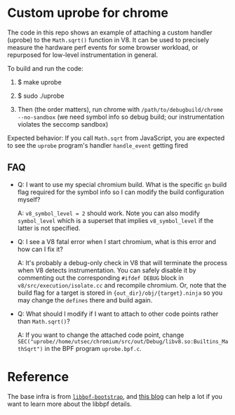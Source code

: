 # Custom uprobe for chrome
The code in this repo shows an example of attaching a custom handler (uprobe) to the `Math.sqrt()` function in V8. It can be used to precisely measure the hardware perf events for some browser workload, or repurposed for low-level instrumentation in general. 

To build and run the code:

1. $ make uprobe

2. $ sudo ./uprobe

3. Then (the order matters), run chrome with `/path/to/debugbuild/chrome --no-sandbox` (we need symbol info so debug build; our instrumentation violates the seccomp sandbox)

Expected behavior:
If you call `Math.sqrt` from JavaScript, you are expected to see the `uprobe` program's handler `handle_event` getting fired 

## FAQ
- Q: I want to use my special chromium build. What is the specific `gn` build flag required for the symbol info so I can modify the build configuration myself?

    A: `v8_symbol_level = 2` should work. Note you can also modify `symbol_level` which is a superset that implies `v8_symbol_level` if the latter is not specified.  

- Q: I see a V8 fatal error when I start chromium, what is this error and how can I fix it? 

    A: It's probably a debug-only check in V8 that will terminate the process when V8 detects instrumentation. You can safely disable it by commenting out the corresponding `#ifdef DEBUG` block in `v8/src/execution/isolate.cc` and recompile chromium. Or, note that the build flag for a target is stored in `{out_dir}/obj/{target}.ninja` so you may change the `defines` there and build again. 

- Q: What should I modify if I want to attach to other code points rather than `Math.sqrt()`?

    A: If you want to change the attached code point, change `SEC("uprobe//home/utsec/chromium/src/out/Debug/libv8.so:Builtins_MathSqrt")` in the BPF program `uprobe.bpf.c`.

# Reference

The base infra is from [`libbpf-bootstrap`](https://github.com/libbpf/libbpf-bootstrap), and [this blog](https://nakryiko.com/) can help a lot if you want to learn more about the libbpf details.



